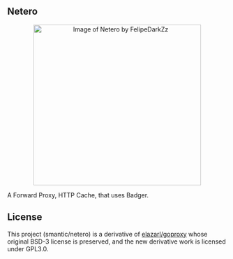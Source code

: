 ## Netero

<p align="center">
  <img 
    src="https://images-wixmp-ed30a86b8c4ca887773594c2.wixmp.com/f/3cc29d64-d097-4c17-abd6-7238926a57fb/d7k1cc6-5271f24d-cf26-4e81-aeb3-356f99824d44.jpg/v1/fill/w_1024,h_1078,q_75,strp/netero_by_felipedarkzz_d7k1cc6-fullview.jpg?token=eyJ0eXAiOiJKV1QiLCJhbGciOiJIUzI1NiJ9.eyJzdWIiOiJ1cm46YXBwOjdlMGQxODg5ODIyNjQzNzNhNWYwZDQxNWVhMGQyNmUwIiwiaXNzIjoidXJuOmFwcDo3ZTBkMTg4OTgyMjY0MzczYTVmMGQ0MTVlYTBkMjZlMCIsIm9iaiI6W1t7ImhlaWdodCI6Ijw9MTA3OCIsInBhdGgiOiJcL2ZcLzNjYzI5ZDY0LWQwOTctNGMxNy1hYmQ2LTcyMzg5MjZhNTdmYlwvZDdrMWNjNi01MjcxZjI0ZC1jZjI2LTRlODEtYWViMy0zNTZmOTk4MjRkNDQuanBnIiwid2lkdGgiOiI8PTEwMjQifV1dLCJhdWQiOlsidXJuOnNlcnZpY2U6aW1hZ2Uub3BlcmF0aW9ucyJdfQ.rkxdQwVlR5eLNDFOBq8dpBKVxB3fPYcg0hMMKvZoFdo" 
    alt="Image of Netero by FelipeDarkZz"
    height="367px"
    width="384px"
    />
</p>

A Forward Proxy, HTTP Cache, that uses Badger. 


## License 
This project (smantic/netero) is a derivative of [elazarl/goproxy](https://github.com/elazarl/goproxy) whose original BSD-3 license is preserved, and the new derivative work is licensed under GPL3.0.
